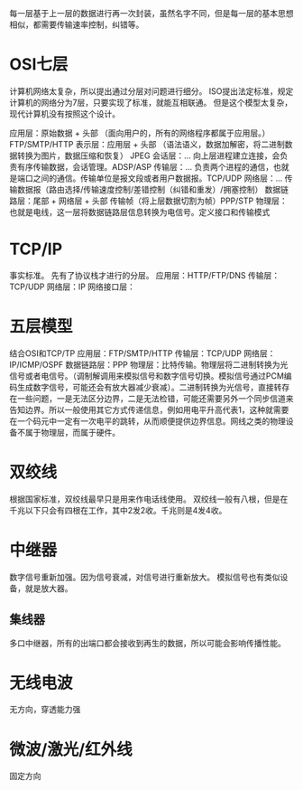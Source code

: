 
每一层基于上一层的数据进行再一次封装，虽然名字不同，但是每一层的基本思想相似，都需要传输速率控制，纠错等。

# OSI七层
计算机网络太复杂，所以提出通过分层对问题进行细分。
ISO提出法定标准，规定计算机的网络分为7层，只要实现了标准，就能互相联通。
但是这个模型太复杂，现代计算机没有按照这个设计。

应用层：原始数据 + 头部 （面向用户的，所有的网络程序都属于应用层。）FTP/SMTP/HTTP
表示层：应用层 + 头部 （语法语义，数据加解密，将二进制数据转换为图片，数据压缩和恢复） JPEG
会话层：... 向上层进程建立连接，会负责有序传输数据，会话管理。ADSP/ASP
传输层：... 负责两个进程的通信，也就是端口之间的通信。传输单位是报文段或者用户数据报。TCP/UDP
网络层：... 传输数据报（路由选择/传输速度控制/差错控制（纠错和重发）/拥塞控制）
数据链路层：尾部 + 网络层 + 头部 传输帧（将上层数据切割为帧）PPP/STP
物理层：也就是电线，这一层将数据链路层信息转换为电信号。定义接口和传输模式

# TCP/IP
事实标准。
先有了协议栈才进行的分层。
应用层：HTTP/FTP/DNS
传输层：TCP/UDP
网络层：IP
网络接口层：

# 五层模型
结合OSI和TCP/TP
应用层：FTP/SMTP/HTTP
传输层：TCP/UDP
网络层：IP/ICMP/OSPF
数据链路层：PPP
物理层：比特传输。物理层将二进制转换为光信号或者电信号。（调制解调用来模拟信号和数字信号切换。模拟信号通过PCM编码生成数字信号，可能还会有放大器减少衰减）。二进制转换为光信号，直接转存在一些问题，一是无法区分边界，二是无法检错，可能还需要另外一个同步信道来告知边界。所以一般使用其它方式传递信息，例如用电平升高代表1，这种就需要在一个码元中一定有一次电平的跳转，从而顺便提供边界信息。网线之类的物理设备不属于物理层，而属于硬件。

# 双绞线
根据国家标准，双绞线最早只是用来作电话线使用。
双绞线一般有八根，但是在千兆以下只会有四根在工作，其中2发2收。千兆则是4发4收。

# 中继器
数字信号重新加强。因为信号衰减，对信号进行重新放大。
模拟信号也有类似设备，就是放大器。
## 集线器
多口中继器，所有的出端口都会接收到再生的数据，所以可能会影响传播性能。

# 无线电波
无方向，穿透能力强

# 微波/激光/红外线
固定方向